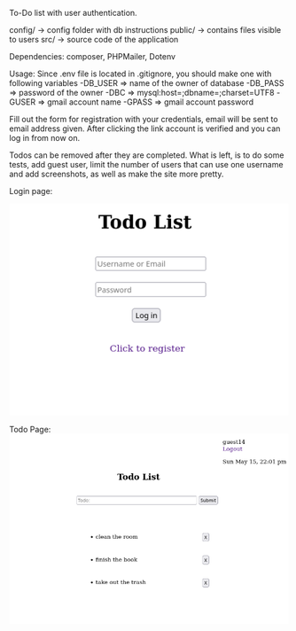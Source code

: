 To-Do list with user authentication.

config/ -> config folder with db instructions
public/ -> contains files visible to users
src/ -> source code of the application

Dependencies: composer, PHPMailer, Dotenv

Usage:
Since .env file is located in .gitignore, you should make one with following variables
-DB_USER => name of the owner of database
-DB_PASS => password of the owner
-DBC => mysql:host=<your hostname>;dbname=<your db name>;charset=UTF8
-GUSER => gmail account name
-GPASS => gmail account password

Fill out the form for registration with your credentials, email will be sent to email address given.
After clicking the link account is verified and you can log in from now on.


Todos can be removed after they are completed.
What is left, is to do some tests, add guest user, limit the number of users that can use one username and add screenshots, as well as make the site more pretty.
  
  Login page:

  ![Alt text](public/view/includes/login.png "Login page")
  
  
  
  
  
  Todo Page:
  ![Alt text](public/view/includes/todo_page.png "Login page")

